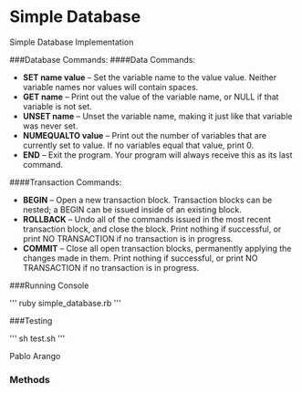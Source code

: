 # Simple Database
Simple Database Implementation

###Database Commands:
####Data Commands:
* **SET name value** – Set the variable name to the value value. Neither variable 
 names nor values will contain spaces.
* **GET name** – Print out the value of the variable name, or NULL if that variable 
 is not set.
* **UNSET name** – Unset the variable name, making it just like that variable was 
 never set.
* **NUMEQUALTO value** – Print out the number of variables that are currently set 
 to value. If no variables equal that value, print 0.
* **END** – Exit the program. Your program will always receive this as its last 
 command.

####Transaction Commands:
* **BEGIN** – Open a new transaction block. Transaction blocks can be nested; a 
 BEGIN can be issued inside of an existing block.
* **ROLLBACK** – Undo all of the commands issued in the most recent transaction 
 block, and close the block. Print nothing if successful, or print NO 
 TRANSACTION if no transaction is in progress.
* **COMMIT** – Close all open transaction blocks, permanently applying the changes 
 made in them. Print nothing if successful, or print NO TRANSACTION if no 
 transaction is in progress.


###Running Console

'''
ruby simple_database.rb
'''

###Testing

'''
sh test.sh
'''



Pablo Arango


### Methods
